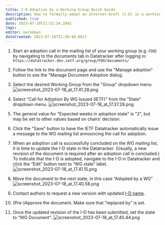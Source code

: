 ```yaml
---
title: I-D Adoption by a Working Group Quick Guide
description: How to formally adopt an Internet-Draft (I-D) in a working group you chair.
published: true
date: 2023-07-18T21:51:34.294Z
tags: 
editor: markdown
dateCreated: 2023-07-18T21:50:48.001Z
---
```


1. Start an adoption call in the mailing list of your working group (e.g. `FOO`) by navigating to the documents tab in Datatracker after logging in:
`https://datatracker.dev.ietf.org/group/FOO/documents/`

2. Follow the link to the document page and use the "Manage adoption" button to see the "Manage Document Adoption dialog.

3. Select the desired Working Group from the "Group" dropdown menu.
![screenshot_2023-07-18_at_17.41.28.png](/screenshot_2023-07-18_at_17.41.28.png)

4. Select “Call for Adoption By WG Issued (IETF)” from the “State” dropdown menu.
![screenshot_2023-07-18_at_17.37.28.png](/screenshot_2023-07-18_at_17.37.28.png)

5. The general value for "Expected weeks in adoption state" is "2", but may be set to other values based on chairs' decision.

6. Click the "Save" button to have the IETF Datatracker automatically issue a message to the WG mailing list announcing the call for adoption.

7. When an adoption call is successfully concluded on the WG mailing list, it is time to update the I-D state in the Datatracker. (Usually, a new revision of the document is required after an adoption call is concluded.) To indicate that the I-D is adopted, navigate to the I-D in Datatracker and click the “Edit” button next to “WG state” label.
![screenshot_2023-07-18_at_17.41.15.png](/screenshot_2023-07-18_at_17.41.15.png)

8. Move the document to the next state, in this case “Adopted by a WG”
  ![screenshot_2023-07-18_at_17.40.58.png](/screenshot_2023-07-18_at_17.40.58.png)

9. Contact authors to request a new version with updated [I-D name](https://authors.ietf.org/en/naming-your-internet-draft). 

10. (Pre-)Approve the document. Make sure that “replaced by” is set.

9. Once the updated revision of the I-D has been submitted, set the state to “WG Document”.
![screenshot_2023-07-18_at_17.40.44.png](/screenshot_2023-07-18_at_17.40.44.png)


